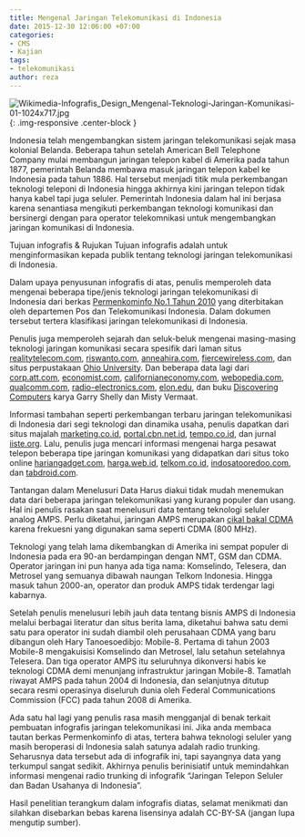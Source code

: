 ```yaml
---
title: Mengenal Jaringan Telekomunikasi di Indonesia
date: 2015-12-30 12:06:00 +07:00
categories:
- CMS
- Kajian
tags:
- telekomunikasi
author: reza
---
```


![Wikimedia-Infografis_Design_Mengenal-Teknologi-Jaringan-Komunikasi-01-1024x717.jpg](/uploads/Wikimedia-Infografis_Design_Mengenal-Teknologi-Jaringan-Komunikasi-01-1024x717.jpg){: .img-responsive .center-block }

Indonesia telah mengembangkan sistem jaringan telekomunikasi sejak masa kolonial Belanda. Beberapa tahun setelah American Bell Telephone Company mulai membangun jaringan telepon kabel di Amerika pada tahun 1877, pemerintah Belanda membawa masuk jaringan telepon kabel ke Indonesia pada tahun 1886. Hal tersebut menjadi titik mula perkembangan teknologi teleponi di Indonesia hingga akhirnya kini jaringan telepon tidak hanya kabel tapi juga seluler. Pemerintah Indonesia dalam hal ini berjasa karena senantiasa mengikuti perkembangan teknologi komunikasi dan bersinergi dengan para operator telekomnikasi untuk mengembangkan jaringan komunikasi di Indonesia.

Tujuan infografis & Rujukan
Tujuan infografis adalah untuk menginformasikan kepada publik tentang teknologi jaringan telekomunikasi di Indonesia.

Dalam upaya penyusunan infografis di atas, penulis memperoleh data mengenai beberapa tipe/jenis teknologi jaringan telekomunikasi di Indonesia dari berkas [Permenkominfo No.1 Tahun 2010](http://www.postel.go.id/content/ID/regulasi/telekomunikasi/kepmen/permenkominfo%20no.%201%20tahun%202010.pdf) yang diterbitakan oleh departemen Pos dan Telekomunikasi Indonesia. Dalam dokumen tersebut tertera klasifikasi jaringan telekomunikasi di Indonesia.

Penulis juga memperoleh sejarah dan seluk-beluk mengenai masing-masing teknologi jaringan komunikasi secara spesifik dari laman situs [realitytelecom.com](https://realitytelecom.com/rt/blog/2014/09/24/the-history-of-the-telephone-from-landline-to-voip/), [riswanto.com](http://www.riswanto.com/2012/05/penemu-telepon-dan-sejarahnya.html), [anneahira.com](http://www.anneahira.com/cdma.htm), [fiercewireless.com](http://www.fiercewireless.com/special-reports/advanced-mobile-phone-system-analog), dan situs perpustakaan [Ohio University](http://www.library.ohiou.edu/indopubs/1996/11/19/0081.html). Dan beberapa data lagi dari [corp.att.com](http://www.corp.att.com/attlabs/reputation/timeline/46mobile.html), [economist.com](http://www.economist.com/node/1841059), [californianeconomy.com](http://californiananoeconomy.org/content/qualcomm-0), [webopedia.com](http://www.webopedia.com/TERM/C/CDMA.html), [qualcomm.com](https://www.qualcomm.com/company/about/history), [radio-electronics.com](http://www.radio-electronics.com/info/rf-technology-design/cdma/what-is-cdma-basics-tutorial.php), [elon.edu](http://www.elon.edu/e-web/predictions/150/1870.xhtml), dan buku [Discovering Computers](https://books.google.com.vn/books/about/Discovering_Computers_Fundamentals.html?id=S-67juO1BOwC&redir_esc=y) karya Garry Shelly dan Misty Vermaat.

Informasi tambahan seperti perkembangan terbaru jaringan telekomunikasi di Indonesia dari segi teknologi dan dinamika usaha, penulis dapatkan dari situs majalah [marketing.co.id](http://www.marketing.co.id/gamang-masa-depan-cdma/), [portal.cbn.net.id](http://portal.cbn.net.id/cbprtl/common/stofriend.aspx?x=TechInfo&y=cybertech%7C0%7C0%7C2%7C3052), [tempo.co.id](http://tempo.co.id/hg/ekbis/2002/11/20/brk,20021120-03,id.html), dan jurnal [iiste.org](http://www.iiste.org/Journals/index.php/JIEA/article/download/15515/15922). Lalu, penulis juga mencari informasi mengenai harga pesawat telepon beberapa tipe jaringan komunikasi yang didapatkan dari situs toko online [hariangadget.com](http://hariangadget.com/harga-hp-nokia-terbaru/), [harga.web.id](http://harga.web.id/telkom-biaya-pemasangan-telepon-rumah.info), [telkom.co.id](http://www.telkom.co.id/UHI/UHI2011/ID/0607_tarif.html), [indosatooredoo.com](http://indosatooredoo.com/id/business/product/fixed-connectivity/indosat-phone), dan [tabdroid.com](http://tabdroid.com/harga-lg-tribute/).

Tantangan dalam Menelusuri Data
Harus diakui tidak mudah menemukan data dari beberapa jaringan telekomunikasi yang kurang populer dan usang. Hal ini penulis rasakan saat menelusuri data tentang teknologi seluler analog AMPS. Perlu diketahui, jaringan AMPS merupakan [cikal bakal CDMA ](http://elib.unikom.ac.id/download.php?id=140925)karena frekuesni yang digunakan sama seperti CDMA (800 MHz).

Teknologi yang telah lama dikembangkan di Amerika ini sempat populer di Indonesia pada era 90-an berdampingan dengan NMT, GSM dan CDMA. Operator jaringan ini pun hanya ada tiga nama: Komselindo, Telesera, dan Metrosel yang semuanya dibawah naungan Telkom Indonesia. Hingga masuk tahun 2000-an, operator dan produk AMPS tidak terdengar lagi kabarnya.

Setelah penulis menelusuri lebih jauh data tentang bisnis AMPS di Indonesia melalui berbagai literatur dan situs berita lama, diketahui bahwa satu demi satu para operator ini sudah diambil oleh perusahaan CDMA yang baru dibangun oleh Hary Tanoesoedibjo: Mobile-8. Pertama di tahun 2003 Mobile-8 mengakuisisi Komselindo dan Metrosel, lalu setahun setelahnya Telesera. Dan tiga operator AMPS itu seluruhnya dikonversi habis ke teknologi CDMA demi menunjang infrastruktur jaringan Mobile-8. Tamatlah riwayat AMPS pada tahun 2004 di Indonesia, dan selanjutnya ditutup secara resmi operasinya diseluruh dunia oleh Federal Communications Commission (FCC) pada tahun 2008 di Amerika.

Ada satu hal lagi yang penulis rasa masih mengganjal di benak terkait pembuatan infografis jaringan telekomunikasi ini. Jika anda membaca tautan berkas Permenkominfo di atas, tertera bahwa teknologi seluler yang masih beroperasi di Indonesia salah satunya adalah radio trunking. Seharusnya data tersebut ada di infografik ini, tapi sayangnya data yang terkumpul sangat sedikit. Akhirnya penulis berinisiatif untuk memindahkan informasi mengenai radio trunking di infografik “Jaringan Telepon Seluler dan Badan Usahanya di Indonesia”.

Hasil penelitian terangkum dalam infografis diatas, selamat menikmati dan silahkan disebarkan bebas karena lisensinya adalah CC-BY-SA (jangan lupa mengutip sumber).